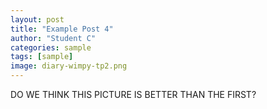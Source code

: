 ```yaml
---
layout: post
title: "Example Post 4"
author: "Student C"
categories: sample
tags: [sample]
image: diary-wimpy-tp2.png
---
```


DO WE THINK THIS PICTURE IS BETTER THAN THE FIRST?
